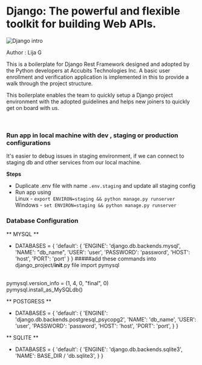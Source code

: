 # Django: The powerful and flexible toolkit for building Web APIs.


![Django intro](django_boiler_plate/static/images/django-logo.png)

Author : Lija G

This is a boilerplate for Django Rest Framework designed and adopted by the Python developers at Accubits Technologies Inc. A basic user enrollment and verification application is implemented in this to provide a walk through the project structure.

This boilerplate enables the team to quickly setup a Django project environment with the adopted guidelines and helps new joiners to quickly get on board with us.

<br>

### Run app in local machine with dev , staging or production configurations
It's easier to debug issues in staging environment, if we can connect to staging db and other services from our local machine.
  
**Steps**
- Duplicate .env file with name `.env.staging` and update all staging config
- Run app using  
Linux - `export ENVIRON=staging && python manage.py runserver`
Windows - `set ENVIRON=staging && python manage.py runserver`

### Database Configuration
** MYSQL **
- DATABASES = {
     'default': {
         'ENGINE': 'django.db.backends.mysql',
         'NAME': "db_name",
         'USER': 'user',
         'PASSWORD': 'password',
         'HOST': 'host',
         'PORT': 'port'
     }
 }
#####add these commands into django_project/__init__.py file
import pymysql
<br>
pymysql.version_info = (1, 4, 0, "final", 0)
<br>
pymysql.install_as_MySQLdb()


** POSTGRESS **
- DATABASES = {
	'default': {
		'ENGINE': 'django.db.backends.postgresql_psycopg2',
		'NAME': 'db_name',
		'USER': 'user',
		'PASSWORD': 'password',
		'HOST': 'host',
		'PORT': 'port',
	}
}

** SQLITE **
- DATABASES = {
    'default': {
        'ENGINE': 'django.db.backends.sqlite3',
        'NAME': BASE_DIR / 'db.sqlite3',
    }
}
 
